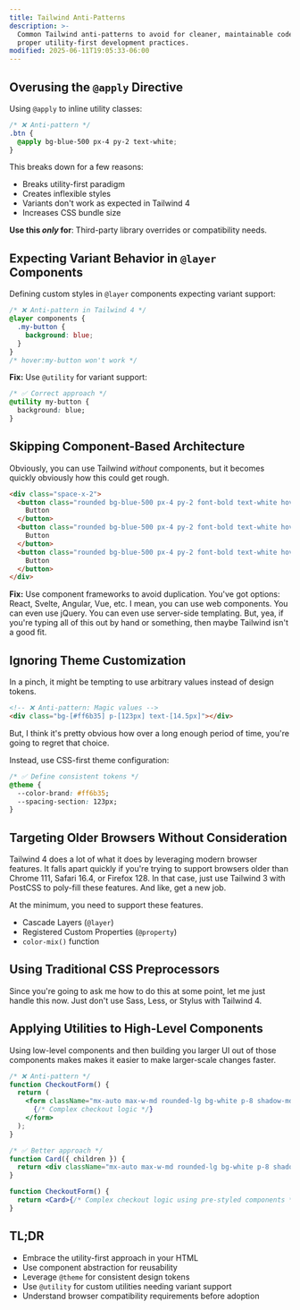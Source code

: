 ```yaml
---
title: Tailwind Anti-Patterns
description: >-
  Common Tailwind anti-patterns to avoid for cleaner, maintainable code and
  proper utility-first development practices.
modified: 2025-06-11T19:05:33-06:00
---
```


## Overusing the `@apply` Directive

Using `@apply` to inline utility classes:

```css
/* ❌ Anti-pattern */
.btn {
  @apply bg-blue-500 px-4 py-2 text-white;
}
```

This breaks down for a few reasons:

- Breaks utility-first paradigm
- Creates inflexible styles
- Variants don't work as expected in Tailwind 4
- Increases CSS bundle size

**Use this _only_ for**: Third-party library overrides or compatibility needs.

## Expecting Variant Behavior in `@layer` Components

Defining custom styles in `@layer` components expecting variant support:

```css
/* ❌ Anti-pattern in Tailwind 4 */
@layer components {
  .my-button {
    background: blue;
  }
}
/* hover:my-button won't work */
```

**Fix:** Use `@utility` for variant support:

```css
/* ✅ Correct approach */
@utility my-button {
  background: blue;
}
```

## Skipping Component-Based Architecture

Obviously, you can use Tailwind _without_ components, but it becomes quickly obviously how this could get rough.

```html tailwind
<div class="space-x-2">
  <button class="rounded bg-blue-500 px-4 py-2 font-bold text-white hover:bg-blue-700">
    Button
  </button>
  <button class="rounded bg-blue-500 px-4 py-2 font-bold text-white hover:bg-blue-700">
    Button
  </button>
  <button class="rounded bg-blue-500 px-4 py-2 font-bold text-white hover:bg-blue-700">
    Button
  </button>
</div>
```

**Fix:** Use component frameworks to avoid duplication. You've got options: React, Svelte, Angular, Vue, etc. I mean, you can use web components. You can even use jQuery. You can even use server-side templating. But, yea, if you're typing all of this out by hand or something, then maybe Tailwind isn't a good fit.

## Ignoring Theme Customization

In a pinch, it might be tempting to use arbitrary values instead of design tokens.

```html tailwind
<!-- ❌ Anti-pattern: Magic values -->
<div class="bg-[#ff6b35] p-[123px] text-[14.5px]"></div>
```

But, I think it's pretty obvious how over a long enough period of time, you're going to regret that choice.

Instead, use CSS-first theme configuration:

```css
/* ✅ Define consistent tokens */
@theme {
  --color-brand: #ff6b35;
  --spacing-section: 123px;
}
```

## Targeting Older Browsers Without Consideration

Tailwind 4 does a lot of what it does by leveraging modern browser features. It falls apart quickly if you're trying to support browsers older than Chrome 111, Safari 16.4, or Firefox 128. In that case, just use Tailwind 3 with PostCSS to poly-fill these features. And like, get a new job.

At the minimum, you need to support these features.

- Cascade Layers (`@layer`)
- Registered Custom Properties (`@property`)
- `color-mix()` function

## Using Traditional CSS Preprocessors

Since you're going to ask me how to do this at some point, let me just handle this now. Just don't use Sass, Less, or Stylus with Tailwind 4.

## Applying Utilities to High-Level Components

Using low-level components and then building you larger UI out of those components makes makes it easier to make larger-scale changes faster.

```jsx
/* ❌ Anti-pattern */
function CheckoutForm() {
  return (
    <form className="mx-auto max-w-md rounded-lg bg-white p-8 shadow-md">
      {/* Complex checkout logic */}
    </form>
  );
}
```

```jsx
/* ✅ Better approach */
function Card({ children }) {
  return <div className="mx-auto max-w-md rounded-lg bg-white p-8 shadow-md">{children}</div>;
}

function CheckoutForm() {
  return <Card>{/* Complex checkout logic using pre-styled components */}</Card>;
}
```

## TL;DR

- Embrace the utility-first approach in your HTML
- Use component abstraction for reusability
- Leverage `@theme` for consistent design tokens
- Use `@utility` for custom utilities needing variant support
- Understand browser compatibility requirements before adoption
